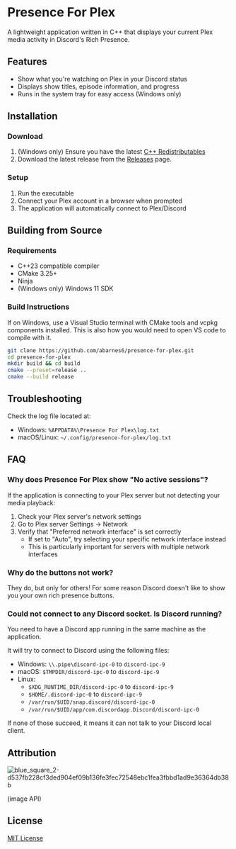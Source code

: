 # Presence For Plex

A lightweight application written in C++ that displays your current Plex media activity in Discord's Rich Presence.

## Features

-   Show what you're watching on Plex in your Discord status
-   Displays show titles, episode information, and progress
-   Runs in the system tray for easy access (Windows only)

## Installation

### Download

1. (Windows only) Ensure you have the latest [C++ Redistributables](https://aka.ms/vs/17/release/vc_redist.x64.exe) 
2. Download the latest release from the [Releases](https://github.com/abarnes6/presence-for-plex/releases) page.

### Setup

1. Run the executable
2. Connect your Plex account in a browser when prompted
3. The application will automatically connect to Plex/Discord

## Building from Source

### Requirements

-   C++23 compatible compiler
-   CMake 3.25+
-   Ninja
-   (Windows only) Windows 11 SDK

### Build Instructions

If on Windows, use a Visual Studio terminal with CMake tools and vcpkg components installed. This is also how you would need to open VS code to compile with it.

```bash
git clone https://github.com/abarnes6/presence-for-plex.git
cd presence-for-plex
mkdir build && cd build
cmake --preset=release ..
cmake --build release
```

## Troubleshooting

Check the log file located at:

-   Windows: `%APPDATA%\Presence For Plex\log.txt`
-   macOS/Linux: `~/.config/presence-for-plex/log.txt`

## FAQ

### Why does Presence For Plex show "No active sessions"?

If the application is connecting to your Plex server but not detecting your media playback:

1. Check your Plex server's network settings
2. Go to Plex server Settings → Network
3. Verify that "Preferred network interface" is set correctly
    - If set to "Auto", try selecting your specific network interface instead
    - This is particularly important for servers with multiple network interfaces

### Why do the buttons not work?

They do, but only for others! For some reason Discord doesn't like to show you your own rich presence buttons.

### Could not connect to any Discord socket. Is Discord running?

You need to have a Discord app running in the same machine as the application.

It will try to connect to Discord using the following files:

-   Windows: `\\.pipe\discord-ipc-0` to `discord-ipc-9`
-   macOS: `$TMPDIR/discord-ipc-0` to `discord-ipc-9`
-   Linux:
    - `$XDG_RUNTIME_DIR/discord-ipc-0` to `discord-ipc-9`
    - `$HOME/.discord-ipc-0` to `discord-ipc-9`
    - `/var/run/$UID/snap.discord/discord-ipc-0`
    - `/var/run/$UID/app/com.discordapp.Discord/discord-ipc-0`

If none of those succeed, it means it can not talk to your Discord local client.

## Attribution

![blue_square_2-d537fb228cf3ded904ef09b136fe3fec72548ebc1fea3fbbd1ad9e36364db38b](https://github.com/user-attachments/assets/38abfb34-72cf-46d9-9d17-724761aa570a)

(image API)

## License

[MIT License](LICENSE)
